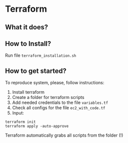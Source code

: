 # Terraform
## What it does?

## How to Install?
Run file ```terraform_installation.sh```

## How to get started?
To reproduce system, please, follow instructions:
1. Install terraform
2. Create a folder for terraform scripts
3. Add needed credentials to the file ```variables.tf```
4. Check all configs for the file ```ec2_with_code.tf```
5. Input:
~~~
terraform init
terraform apply -auto-approve
~~~
Terraform automatically grabs all scripts from the folder (!)
